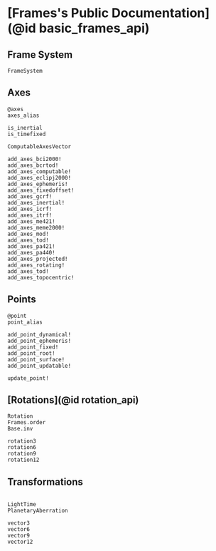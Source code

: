 # [Frames's Public Documentation](@id basic_frames_api)

## Frame System

```@docs 
FrameSystem
```

## Axes 

```@docs
@axes
axes_alias

is_inertial
is_timefixed

ComputableAxesVector

add_axes_bci2000!
add_axes_bcrtod!
add_axes_computable!
add_axes_eclipj2000!
add_axes_ephemeris!
add_axes_fixedoffset!
add_axes_gcrf!
add_axes_inertial!
add_axes_icrf!
add_axes_itrf!
add_axes_me421!
add_axes_meme2000!
add_axes_mod!
add_axes_tod!
add_axes_pa421!
add_axes_pa440!
add_axes_projected!
add_axes_rotating!
add_axes_tod!
add_axes_topocentric!

```

## Points

```@docs
@point
point_alias

add_point_dynamical!
add_point_ephemeris!
add_point_fixed!
add_point_root!
add_point_surface!
add_point_updatable!

update_point!
```

## [Rotations](@id rotation_api)

```@docs 
Rotation
Frames.order
Base.inv

rotation3
rotation6
rotation9
rotation12
```

## Transformations 

```@docs 

LightTime
PlanetaryAberration

vector3
vector6
vector9 
vector12 
```